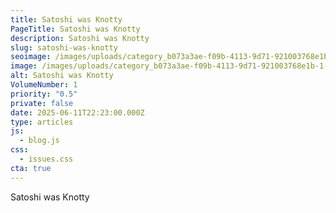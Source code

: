 ```yaml
---
title: Satoshi was Knotty
PageTitle: Satoshi was Knotty
description: Satoshi was Knotty
slug: satoshi-was-knotty
seoimage: /images/uploads/category_b073a3ae-f09b-4113-9d71-921003768e1b-1-.jpg
image: /images/uploads/category_b073a3ae-f09b-4113-9d71-921003768e1b-1-.jpg
alt: Satoshi was Knotty
VolumeNumber: 1
priority: "0.5"
private: false
date: 2025-06-11T22:23:00.000Z
type: articles
js:
  - blog.js
css:
  - issues.css
cta: true
---
```

Satoshi was Knotty

